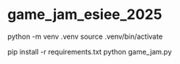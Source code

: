 # game_jam_esiee_2025


python -m venv .venv
source .venv/bin/activate

pip install -r requirements.txt
python game_jam.py